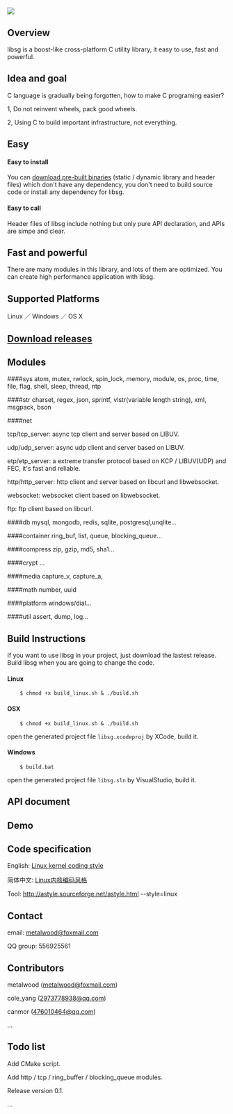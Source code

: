 # ![](logo.png)

## Overview

libsg is a boost-like cross-platform C utility library, it easy to use, fast and powerful.

## Idea and goal

C language is gradually being forgotten, how to make C programing easier?

1, Do not reinvent wheels, pack good wheels.

2, Using C to build important infrastructure, not everything.

## Easy

#### Easy to install

You can [download pre-built binaries](https://github.com/metalwood/libsg/releases) (static / dynamic library and header files) which don't have any dependency, you don't need to build source code or install any dependency for libsg.

#### Easy to call

Header files of libsg include nothing but only pure API declaration, and APIs are simpe and clear.

## Fast and powerful

There are many modules in this library, and lots of them are optimized. You can create high performance application with libsg.

## Supported Platforms

Linux ／ Windows ／ OS X

## [Download releases](https://github.com/metalwood/libsg/releases)

## Modules

####sys
atom, mutex, rwlock, spin_lock, memory, module, os, proc, time, file, flag, shell, sleep, thread, ntp

####str
charset, regex, json, sprintf, vlstr(variable length string), xml, msgpack, bson

####net

tcp/tcp_server: async tcp client and server based on LIBUV.

udp/udp_server: async udp client and server based on LIBUV.

etp/etp_server: a extreme transfer protocol based on KCP / LIBUV(UDP) and FEC, it's fast and reliable.

http/http_server: http client and server based on libcurl and libwebsocket.

websocket: websocket client based on libwebsocket.

ftp: ftp client based on libcurl.

####db
mysql, mongodb, redis, sqlite, postgresql,unqlite...

####container
ring_buf, list, queue, blocking_queue...

####compress
zip, gzip, md5, sha1...

####crypt
...

####media
capture_v, capture_a, 

####math
number, uuid

####platform
windows/dial...

####util
assert, dump, log...

## Build Instructions

If you want to use libsg in your project, just download the lastest release. Build libsg when you are going to change the code.

#### Linux
        $ chmod +x build_linux.sh & ./build.sh

#### OSX
        $ chmod +x build_linux.sh & ./build.sh
open the generated project file `libsg.xcodeproj` by XCode, build it.

#### Windows
        $ build.bat
open the generated project file `libsg.sln` by VisualStudio, build it.

## API document

## Demo

## Code specification

English: [Linux kernel coding style](https://www.kernel.org/doc/Documentation/CodingStyle)

简体中文: [Linux内核编码风格](http://www.cnblogs.com/baochuan/archive/2013/04/08/3006615.html)

Tool: http://astyle.sourceforge.net/astyle.html --style=linux

## Contact

email: metalwood@foxmail.com

QQ group: 556925561

## Contributors
metalwood (metalwood@foxmail.com)

cole_yang (2973778938@qq.com)

canmor (476010464@qq.com)

...

## Todo list
Add CMake script.

Add http / tcp / ring_buffer / blocking_queue modules.

Release version 0.1.

...
